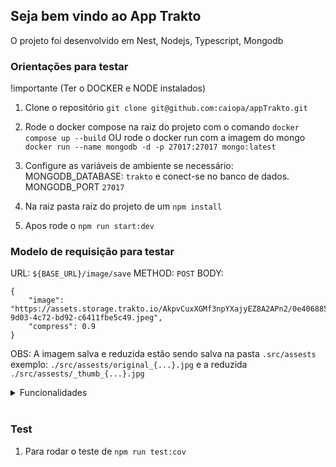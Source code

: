 ## Seja bem vindo ao App Trakto

O projeto foi desenvolvido em Nest, Nodejs, Typescript, Mongodb

### Orientações para testar

!importante (Ter o DOCKER e NODE instalados)

 1. Clone o repositório `git clone git@github.com:caiopa/appTrakto.git`
 2. Rode o docker compose na raiz do projeto com o comando `docker compose up --build`
  OU rode o docker run com a imagem do mongo `docker run --name mongodb -d -p 27017:27017 mongo:latest`
 3. Configure as variáveis de ambiente se necessário:  MONGODB_DATABASE: `trakto` e conect-se no banco de dados. MONGODB_PORT `27017`

 4. Na raiz pasta raiz do projeto de um `npm install`
 5. Apos rode o `npm run start:dev`

### Modelo de requisição para testar

URL: `${BASE_URL}/image/save`
METHOD: `POST`
BODY: 
```
{
    "image": "https://assets.storage.trakto.io/AkpvCuxXGMf3npYXajyEZ8A2APn2/0e406885-9d03-4c72-bd92-c6411fbe5c49.jpeg",
    "compress": 0.9
}
``` 
OBS: A imagem salva e reduzida estão sendo salva na pasta `.src/assests` exemplo: `./src/assests/original_{...}.jpg` e a reduzida `./src/assests/_thumb_{...}.jpg`


<details>
<summary> Funcionalidades </summary><br/>
 
 1. Conseguir salvar uma imagem recebida por uma URL publica no formato jpg e gerar um versão reduzida (acrescentando o sufixo _thumb ao nome do arquivo)

 2. A imagem reduzida deve ser compactada e o fator deve ser enviado como parâmentro junto com a url da imagem original.

</details><br />

### Test

1. Para rodar o teste de `npm run test:cov `
